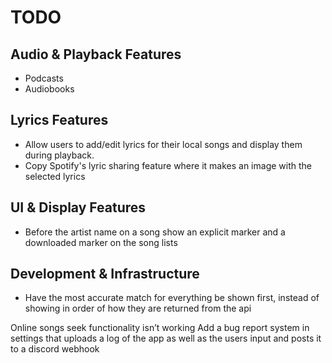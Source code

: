 # TODO

## Audio & Playback Features
- Podcasts
- Audiobooks

## Lyrics Features
- Allow users to add/edit lyrics for their local songs and display them during playback.
- Copy Spotify's lyric sharing feature where it makes an image with the selected lyrics

## UI & Display Features
- Before the artist name on a song show an explicit marker and a downloaded marker on the song lists

## Development & Infrastructure
- Have the most accurate match for everything be shown first, instead of showing in order of how they are returned from the api

Online songs seek functionality isn’t working
Add a bug report system in settings that uploads a log of the app as well as the users input and posts it to a discord webhook